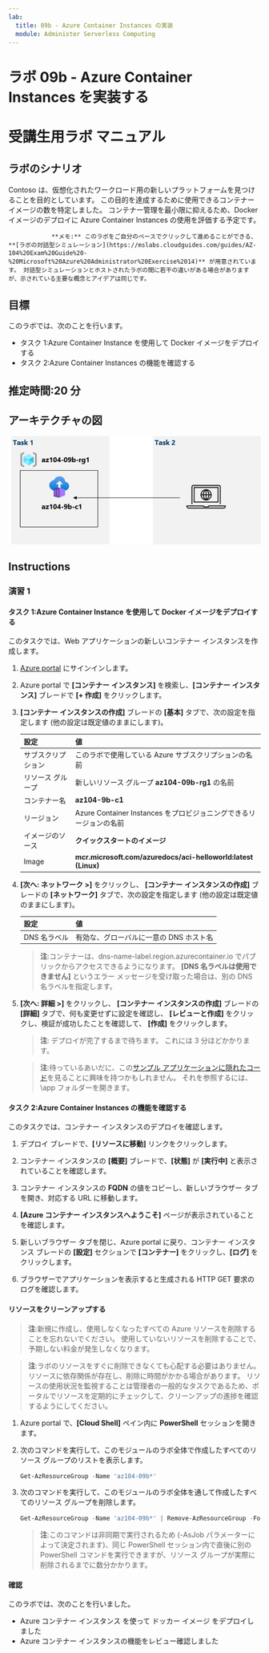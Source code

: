 ```yaml
---
lab:
  title: 09b - Azure Container Instances の実装
  module: Administer Serverless Computing
---
```


# <a name="lab-09b---implement-azure-container-instances"></a>ラボ 09b - Azure Container Instances を実装する
# <a name="student-lab-manual"></a>受講生用ラボ マニュアル

## <a name="lab-scenario"></a>ラボのシナリオ

Contoso は、仮想化されたワークロード用の新しいプラットフォームを見つけることを目的としています。 この目的を達成するために使用できるコンテナー イメージの数を特定しました。 コンテナー管理を最小限に抑えるため、Docker イメージのデプロイに Azure Container Instances の使用を評価する予定です。

                **メモ:** このラボをご自分のペースでクリックして進めることができる、 **[ラボの対話型シミュレーション](https://mslabs.cloudguides.com/guides/AZ-104%20Exam%20Guide%20-%20Microsoft%20Azure%20Administrator%20Exercise%2014)** が用意されています。 対話型シミュレーションとホストされたラボの間に若干の違いがある場合がありますが、示されている主要な概念とアイデアは同じです。 

## <a name="objectives"></a>目標

このラボでは、次のことを行います。

- タスク 1:Azure Container Instance を使用して Docker イメージをデプロイする
- タスク 2:Azure Container Instances の機能を確認する

## <a name="estimated-timing-20-minutes"></a>推定時間:20 分

## <a name="architecture-diagram"></a>アーキテクチャの図

![image](../media/lab09b.png)

## <a name="instructions"></a>Instructions

### <a name="exercise-1"></a>演習 1

#### <a name="task-1-deploy-a-docker-image-by-using-the-azure-container-instance"></a>タスク 1:Azure Container Instance を使用して Docker イメージをデプロイする

このタスクでは、Web アプリケーションの新しいコンテナー インスタンスを作成します。

1. [Azure portal](https://portal.azure.com) にサインインします。

1. Azure portal で **[コンテナー インスタンス]** を検索し、**[コンテナー インスタンス]** ブレードで **[+ 作成]** をクリックします。

1. **[コンテナー インスタンスの作成]** ブレードの **[基本]** タブで、次の設定を指定します (他の設定は既定値のままにします)。

    | 設定 | 値 |
    | ---- | ---- |
    | サブスクリプション | このラボで使用している Azure サブスクリプションの名前 |
    | リソース グループ | 新しいリソース グループ **az104-09b-rg1** の名前 |
    | コンテナー名 | **az104-9b-c1** |
    | リージョン | Azure Container Instances をプロビジョニングできるリージョンの名前 |
    | イメージのソース | **クイックスタートのイメージ** |
    | Image | **mcr.microsoft.com/azuredocs/aci-helloworld:latest (Linux)** |

1. **[次へ: ネットワーク >]** をクリックし、 **[コンテナー インスタンスの作成]** ブレードの **[ネットワーク]** タブで、次の設定を指定します (他の設定は既定値のままにします)。

    | 設定 | 値 |
    | --- | --- |
    | DNS 名ラベル | 有効な、グローバルに一意の DNS ホスト名 |

    >**注**:コンテナーは、dns-name-label.region.azurecontainer.io でパブリックからアクセスできるようになります。 **[DNS 名ラベルは使用できません]** というエラー メッセージを受け取った場合は、別の DNS 名ラベルを指定します。

1. **[次へ: 詳細 >]** をクリックし、 **[コンテナー インスタンスの作成]** ブレードの **[詳細]** タブで、何も変更せずに設定を確認し、 **[レビューと作成]** をクリックし、検証が成功したことを確認して、 **[作成]** をクリックします。

    >**注**: デプロイが完了するまで待ちます。 これには 3 分ほどかかります。

    >**注**:待っているあいだに、この[サンプル アプリケーションに隠れたコード](https://github.com/Azure-Samples/aci-helloworld)を見ることに興味を持つかもしれません。 それを参照するには、\\app フォルダーを開きます。

#### <a name="task-2-review-the-functionality-of-the-azure-container-instance"></a>タスク 2:Azure Container Instances の機能を確認する

このタスクでは、コンテナー インスタンスのデプロイを確認します。

1. デプロイ ブレードで、**[リソースに移動]** リンクをクリックします。

1. コンテナー インスタンスの **[概要]** ブレードで、**[状態]** が **[実行中]** と表示されていることを確認します。

1. コンテナー インスタンスの **FQDN** の値をコピーし、新しいブラウザー タブを開き、対応する URL に移動します。

1. **[Azure コンテナー インスタンスへようこそ]** ページが表示されていることを確認します。

1. 新しいブラウザー タブを閉じ、Azure portal に戻り、コンテナー インスタンス ブレードの **[設定]** セクションで **[コンテナー]** をクリックし、**[ログ]** をクリックします。

1. ブラウザーでアプリケーションを表示すると生成される HTTP GET 要求のログを確認します。

#### <a name="clean-up-resources"></a>リソースをクリーンアップする

>**注**:新規に作成し、使用しなくなったすべての Azure リソースを削除することを忘れないでください。 使用していないリソースを削除することで、予期しない料金が発生しなくなります。

>**注**:ラボのリソースをすぐに削除できなくても心配する必要はありません。 リソースに依存関係が存在し、削除に時間がかかる場合があります。 リソースの使用状況を監視することは管理者の一般的なタスクであるため、ポータルでリソースを定期的にチェックして、クリーンアップの進捗を確認するようにしてください。 

1. Azure portal で、**[Cloud Shell]** ペイン内に **PowerShell** セッションを開きます。

1. 次のコマンドを実行して、このモジュールのラボ全体で作成したすべてのリソース グループのリストを表示します。

   ```powershell
   Get-AzResourceGroup -Name 'az104-09b*'
   ```

1. 次のコマンドを実行して、このモジュールのラボ全体を通して作成したすべてのリソース グループを削除します。

   ```powershell
   Get-AzResourceGroup -Name 'az104-09b*' | Remove-AzResourceGroup -Force -AsJob
   ```

    >**注**:このコマンドは非同期で実行されるため (-AsJob パラメーターによって決定されます)、同じ PowerShell セッション内で直後に別の PowerShell コマンドを実行できますが、リソース グループが実際に削除されるまでに数分かかります。

#### <a name="review"></a>確認

このラボでは、次のことを行いました。

- Azure コンテナー インスタンス を使って ドッカー イメージ をデプロイしました
- Azure コンテナー インスタンスの機能をレビュー確認しました
